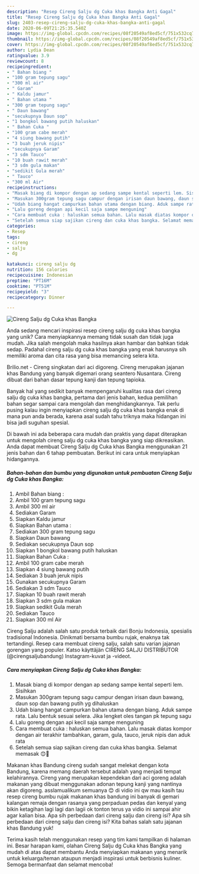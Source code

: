 ```yaml
---
description: "Resep Cireng Salju dg Cuka khas Bangka Anti Gagal"
title: "Resep Cireng Salju dg Cuka khas Bangka Anti Gagal"
slug: 2403-resep-cireng-salju-dg-cuka-khas-bangka-anti-gagal
date: 2020-06-09T21:25:35.540Z
image: https://img-global.cpcdn.com/recipes/08f20549af8ed5cf/751x532cq70/cireng-salju-dg-cuka-khas-bangka-foto-resep-utama.jpg
thumbnail: https://img-global.cpcdn.com/recipes/08f20549af8ed5cf/751x532cq70/cireng-salju-dg-cuka-khas-bangka-foto-resep-utama.jpg
cover: https://img-global.cpcdn.com/recipes/08f20549af8ed5cf/751x532cq70/cireng-salju-dg-cuka-khas-bangka-foto-resep-utama.jpg
author: Lydia Dean
ratingvalue: 3.9
reviewcount: 8
recipeingredient:
- " Bahan biang "
- "100 gram tepung sagu"
- "300 ml air"
- " Garam"
- " Kaldu jamur"
- " Bahan utama "
- "300 gram tepung sagu"
- " Daun bawang"
- "secukupnya Daun sop"
- "1 bongkol bawang putih haluskan"
- " Bahan Cuka "
- "100 gram cabe merah"
- "4 siung bawang putih"
- "3 buah jeruk nipis"
- "secukupnya Garam"
- "3 sdm Tauco"
- "10 buah rawit merah"
- "3 sdm gula makan"
- "sedikit Gula merah"
- " Tauco"
- "300 ml Air"
recipeinstructions:
- "Masak biang di kompor dengan ap sedang sampe kental seperti lem. Sisihkan"
- "Masukan 300gram tepung sagu campur dengan irisan daun bawang, daun sop dan bawang putih yg dihaluskan"
- "Udah biang hangat campurkan bahan utama dengan biang. Aduk sampe rata. Lalu bentuk sesuai selera. Jika lengket oles tangan pk tepung sagu"
- "Lalu goreng dengan api kecil saja sampe menguning"
- "Cara membuat cuka : haluskan semua bahan. Lalu masak diatas kompor dengan air terakhir tambahkan, garam, gula, tauco, jeruk nipis dan aduk rata"
- "Setelah semua siap sajikan cireng dan cuka khas bangka. Selamat memasak 😊🙏"
categories:
- Resep
tags:
- cireng
- salju
- dg

katakunci: cireng salju dg 
nutrition: 156 calories
recipecuisine: Indonesian
preptime: "PT16M"
cooktime: "PT51M"
recipeyield: "3"
recipecategory: Dinner

---
```



![Cireng Salju dg Cuka khas Bangka](https://img-global.cpcdn.com/recipes/08f20549af8ed5cf/751x532cq70/cireng-salju-dg-cuka-khas-bangka-foto-resep-utama.jpg)

Anda sedang mencari inspirasi resep cireng salju dg cuka khas bangka yang unik? Cara menyiapkannya memang tidak susah dan tidak juga mudah. Jika salah mengolah maka hasilnya akan hambar dan bahkan tidak sedap. Padahal cireng salju dg cuka khas bangka yang enak harusnya sih memiliki aroma dan cita rasa yang bisa memancing selera kita.

Brilio.net - Cireng singkatan dari aci digoreng. Cireng merupakan jajanan khas Bandung yang banyak digemari orang seantero Nusantara. Cireng dibuat dari bahan dasar tepung kanji dan tepung tapioka.

Banyak hal yang sedikit banyak mempengaruhi kualitas rasa dari cireng salju dg cuka khas bangka, pertama dari jenis bahan, kedua pemilihan bahan segar sampai cara mengolah dan menghidangkannya. Tak perlu pusing kalau ingin menyiapkan cireng salju dg cuka khas bangka enak di mana pun anda berada, karena asal sudah tahu triknya maka hidangan ini bisa jadi suguhan spesial.


Di bawah ini ada beberapa cara mudah dan praktis yang dapat diterapkan untuk mengolah cireng salju dg cuka khas bangka yang siap dikreasikan. Anda dapat membuat Cireng Salju dg Cuka khas Bangka menggunakan 21 jenis bahan dan 6 tahap pembuatan. Berikut ini cara untuk menyiapkan hidangannya.

<!--inarticleads1-->

##### Bahan-bahan dan bumbu yang digunakan untuk pembuatan Cireng Salju dg Cuka khas Bangka:

1. Ambil  Bahan biang :
1. Ambil 100 gram tepung sagu
1. Ambil 300 ml air
1. Sediakan  Garam
1. Siapkan  Kaldu jamur
1. Siapkan  Bahan utama :
1. Sediakan 300 gram tepung sagu
1. Siapkan  Daun bawang
1. Sediakan secukupnya Daun sop
1. Siapkan 1 bongkol bawang putih haluskan
1. Siapkan  Bahan Cuka :
1. Ambil 100 gram cabe merah
1. Siapkan 4 siung bawang putih
1. Sediakan 3 buah jeruk nipis
1. Gunakan secukupnya Garam
1. Sediakan 3 sdm Tauco
1. Siapkan 10 buah rawit merah
1. Siapkan 3 sdm gula makan
1. Siapkan sedikit Gula merah
1. Sediakan  Tauco
1. Siapkan 300 ml Air


Cireng Salju adalah salah satu produk terbaik dari Bonju Indonesia, spesialis tradisional Indonesia. Dinikmati bersama bumbu rujak, enaknya tak tertandingi. Resep cara membuat cireng salju, salah satu varian jajanan gorengan yang populer. Katso käyttäjän CIRENG SALJU DISTRIBUTOR (@cirengsaljubandung) Instagram-kuvat ja -videot. 

<!--inarticleads2-->

##### Cara menyiapkan Cireng Salju dg Cuka khas Bangka:

1. Masak biang di kompor dengan ap sedang sampe kental seperti lem. Sisihkan
1. Masukan 300gram tepung sagu campur dengan irisan daun bawang, daun sop dan bawang putih yg dihaluskan
1. Udah biang hangat campurkan bahan utama dengan biang. Aduk sampe rata. Lalu bentuk sesuai selera. Jika lengket oles tangan pk tepung sagu
1. Lalu goreng dengan api kecil saja sampe menguning
1. Cara membuat cuka : haluskan semua bahan. Lalu masak diatas kompor dengan air terakhir tambahkan, garam, gula, tauco, jeruk nipis dan aduk rata
1. Setelah semua siap sajikan cireng dan cuka khas bangka. Selamat memasak 😊🙏


Makanan khas Bandung cireng sudah sangat melekat dengan kota Bandung, karena memang daerah tersebut adalah yang menjadi tempat kelahirannya. Cireng yang merupakan kependekan dari aci goreng adalah makanan yang dibuat menggunakan adonan tepung kanji yang nantinya akan digoreng. asslamualikum semuanya 😊 di vidio ini qw mau kasih tau resep cireng bumbu rujak makanan khas bandung ini banyak di gemari kalangan remaja dengan rasanya yang perpaduan pedas dan kenyal yang bikin ketagihan lagi lagi dan lagii ok tonton terus ya vidio ini sampai ahir agar kalian bisa. Apa sih perbedaan dari cireng salju dan cireng isi? Apa sih perbedaan dari cireng salju dan cireng isi? Kita bahas salah satu jajanan khas Bandung yuk! 

Terima kasih telah menggunakan resep yang tim kami tampilkan di halaman ini. Besar harapan kami, olahan Cireng Salju dg Cuka khas Bangka yang mudah di atas dapat membantu Anda menyiapkan makanan yang menarik untuk keluarga/teman ataupun menjadi inspirasi untuk berbisnis kuliner. Semoga bermanfaat dan selamat mencoba!
